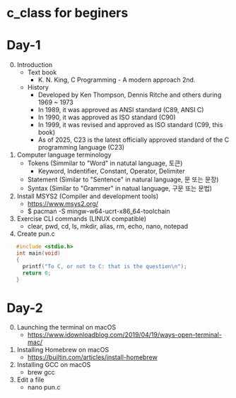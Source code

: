 c_class for beginers
====================

# Day-1
0. Introduction
    - Text book
      	* K. N. King, C Programming - A modern approach 2nd.
    - History
		* Developed by Ken Thompson, Dennis Ritche and others during 1969 ~ 1973
		* In 1989, it was approved as ANSI standard (C89, ANSI C)
    	* In 1990, it was approved as ISO standard (C90)
		* In 1999, it was revised and approved as ISO standard (C99, this book)
		* As of 2025, C23 is the latest officially approved standard of the C programming language (C23)
1. Computer language terminology
   - Tokens (Simmilar to "Word" in natutal language, 토큰)
     * Keyword, Indentifier, Constant, Operator, Delimiter
   - Statement (Similar to "Sentence" in natural language, 문 또는 문장)
   - Syntax (Similar to "Grammer" in natual language, 구문 또는 문법)
3. Install MSYS2 (Compiler and development tools)
    - <https://www.msys2.org/>
    - $ pacman -S mingw-w64-ucrt-x86_64-toolchain
4. Exercise CLI commands (LINUX compatible)
   - clear, pwd, cd, ls, mkdir, alias, rm, echo, nano, notepad
5. Create pun.c
```C   
   #include <stdio.h>
   int main(void)
   {
     printf("To C, or not to C: that is the question\n");
     return 0;
   }
```
# Day-2
0. Launching the terminal on macOS
    - https://www.idownloadblog.com/2019/04/19/ways-open-terminal-mac/
1. Installing Homebrew on  macOS
   - https://builtin.com/articles/install-homebrew
2. Installing GCC on macOS
   - brew gcc
3. Edit a file
   - nano pun.c
